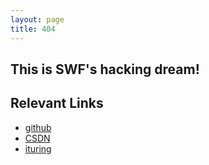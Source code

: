 ```yaml
---
layout: page
title: 404
---
```


## This is SWF's hacking dream!

## Relevant Links
- [github](https://github.com/wenfengshi)
- [CSDN](http://blog.csdn.net/wuzhimang)
- [ituring](http://www.ituring.com.cn/users/213442)
